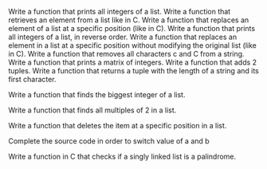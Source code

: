 Write a function that prints all integers of a list.
Write a function that retrieves an element from a list like in C.
Write a function that replaces an element of a list at a specific position (like in C).
Write a function that prints all integers of a list, in reverse order.
Write a function that replaces an element in a list at a specific position without modifying the original list (like in C).
Write a function that removes all characters c and C from a string.
Write a function that prints a matrix of integers.
Write a function that adds 2 tuples.
Write a function that returns a tuple with the length of a string and its first character.

Write a function that finds the biggest integer of a list.

Write a function that finds all multiples of 2 in a list.

Write a function that deletes the item at a specific position in a list.

Complete the source code in order to switch value of a and b

Write a function in C that checks if a singly linked list is a palindrome.



